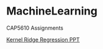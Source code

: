 # MachineLearning
CAP5610 Assignments

[Kernel Ridge Regression PPT](https://docs.google.com/presentation/d/1hx2zY2fDYpsryzsZ2rmSUnheUwORBsFr7uTL0unJbng/edit?usp=sharing)
